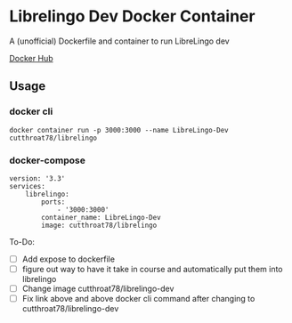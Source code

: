 # Librelingo Dev Docker Container
A (unofficial) Dockerfile and container to run LibreLingo dev

[Docker Hub](https://hub.docker.com/r/cutthroat78/librelingo)

## Usage
### docker cli
```
docker container run -p 3000:3000 --name LibreLingo-Dev cutthroat78/librelingo
```
### docker-compose
```
version: '3.3'
services:
    librelingo:
        ports:
            - '3000:3000'
        container_name: LibreLingo-Dev
        image: cutthroat78/librelingo
```

To-Do:

- [ ] Add expose to dockerfile
- [ ] figure out way to have it take in course and automatically put them into librelingo
- [ ] Change image cutthroat78/librelingo-dev
- [ ] Fix link above and above docker cli command after changing to cutthroat78/librelingo-dev

